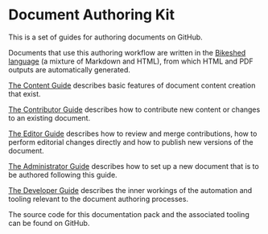 # Document Authoring Kit

This is a set of guides for authoring documents on GitHub.

Documents that use this authoring workflow are written in the [Bikeshed language](https://tabatkins.github.io/bikeshed/#markup-shortcuts) (a mixture of Markdown and HTML), from which HTML and PDF outputs are automatically generated.

[The Content Guide](Content.md) describes basic features of document content creation that exist.

[The Contributor Guide](Contributor.md) describes how to contribute new content or changes to an existing document.

[The Editor Guide](Editor.md) describes how to review and merge contributions, how to perform editorial changes directly and how to publish new versions of the document.

[The Administrator Guide](Administrator.md) describes how to set up a new document that is to be authored following this guide.

[The Developer Guide](Developer.md) describes the inner workings of the automation and tooling relevant to the document authoring processes.

The source code for this documentation pack and the associated tooling can be found on GitHub.